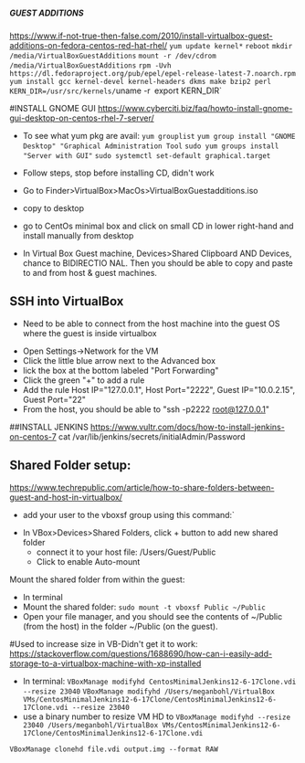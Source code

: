 ##### GUEST ADDITIONS
https://www.if-not-true-then-false.com/2010/install-virtualbox-guest-additions-on-fedora-centos-red-hat-rhel/
`yum update kernel*`
`reboot`
`mkdir /media/VirtualBoxGuestAdditions`
`mount -r /dev/cdrom /media/VirtualBoxGuestAdditions`
`rpm -Uvh https://dl.fedoraproject.org/pub/epel/epel-release-latest-7.noarch.rpm`
`yum install gcc kernel-devel kernel-headers dkms make bzip2 perl`
`KERN_DIR=/usr/src/kernels/`uname -r`
`export KERN_DIR`

#INSTALL GNOME GUI
https://www.cyberciti.biz/faq/howto-install-gnome-gui-desktop-on-centos-rhel-7-server/
- To see what yum pkg are avail: 
`yum grouplist`
`yum group install "GNOME Desktop" "Graphical Administration Tool`
`sudo yum groups install "Server with GUI"`
`sudo systemctl set-default graphical.target`

- Follow steps, stop before installing CD, didn't work
- Go to Finder>VirtualBox>MacOs>VirtualBoxGuestadditions.iso
- copy to desktop
- go to CentOs minimal box and click on small CD in lower right-hand and install manually from desktop

- In Virtual Box Guest machine, Devices>Shared Clipboard AND Devices, chance to BIDIRECTIO
NAL.  Then you should be able to copy and paste to and from host & guest machines.


## SSH into VirtualBox

* Need to be able to connect from the host machine into the guest OS where the guest is inside virtualbox
- Open Settings->Network for the VM
- Click the little blue arrow next to the Advanced box
- lick the box at the bottom labeled "Port Forwarding"
- Click the green "+" to add a rule
- Add the rule Host IP="127.0.0.1", Host Port="2222", Guest IP="10.0.2.15", Guest Port="22"
- From the host, you should be able to "ssh -p2222 root@127.0.0.1"


##INSTALL JENKINS
https://www.vultr.com/docs/how-to-install-jenkins-on-centos-7
cat /var/lib/jenkins/secrets/initialAdmin/Password


## Shared Folder setup:
https://www.techrepublic.com/article/how-to-share-folders-between-guest-and-host-in-virtualbox/

* add your user to the vboxsf group using this command:`
- In VBox>Devices>Shared Folders, click + button to add new shared folder
    * connect it to your host file:  /Users/Guest/Public
    * Click to enable Auto-mount

Mount the shared folder from within the guest:
- In terminal
- Mount the shared folder:  `sudo mount -t vboxsf Public ~/Public`
- Open your file manager, and you should see the contents of ~/Public (from the host) in the folder ~/Public (on the guest).

#Used to increase size in VB-Didn't get it to work:
https://stackoverflow.com/questions/1688690/how-can-i-easily-add-storage-to-a-virtualbox-machine-with-xp-installed
- In terminal:
`VBoxManage modifyhd CentosMinimalJenkins12-6-17Clone.vdi --resize 23040`
 `VBoxManage modifyhd /Users/meganbohl/VirtualBox   VMs/CentosMinimalJenkins12-6-17Clone/CentosMinimalJenkins12-6-17Clone.vdi --resize 23040`
- use a binary number to resize VM HD to
`VBoxManage modifyhd --resize 23040 /Users/meganbohl/VirtualBox VMs/CentosMinimalJenkins12-6-17Clone/CentosMinimalJenkins12-6-17Clone.vdi`

`VBoxManage clonehd file.vdi output.img --format RAW`


